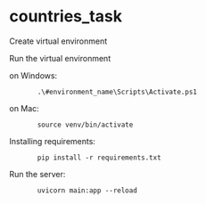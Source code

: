 # countries_task
Create virtual environment

Run the virtual environment

on Windows:

           .\#environment_name\Scripts\Activate.ps1  

on Mac:

           source venv/bin/activate
  
Installing requirements: 

           pip install -r requirements.txt


Run the server: 

           uvicorn main:app --reload

